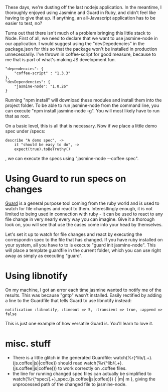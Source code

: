 These days, we're dusting off the last nodejs application. In the meantime, I thoroughly enjoyed using Jasmine
and Guard in Ruby, and didn't feel like having to give that up. If anything, an all-Javascript application has to
be easier to test, no?

Turns out that there isn't much of a problem bringing this little stack to Node. First of all, we need to declare that
we want to use jasmine-node in our application. I would suggest using the "devDepedencies" in the package.json for this
so that the package won't be installed in production unnecessarily. I've thrown in coffee-script for good measure,
because to me that is part of what's making JS development fun.

    "dependencies": {
        "coffee-script" : "1.3.3"
    },
    "devDependencies": {
        "jasmine-node": "1.0.26"
    }

Running "npm install" will download these modules and install them into the project folder. To be able to run jasmine-node
from the command line, you can execute "npm install jasmine-node -g". You will most likely have to run that as root.

On a basic level, this is all that is necessary. Now if we place a little demo spec under /specs:


    describe "A demo spec", ->
        it "should be easy to do", ->
        expect(true).toBeTruthy()


, we can execute the specs using "jasmine-node --coffee spec".

Using Guard to run specs on changes
==

[Guard](https://github.com/guard/guard) is a general purpose tool coming from the ruby world and is used to watch for file changes and react to them. Interestlingly enough, it is
not limited to being used in connection with ruby - it can be used to react to any file change in very nearly every way you can imagine. Give it a thorough look on, you will see that use the cases come into your head by themselves.

Let's set it up to watch for file changes and react by executing the correspondin spec to the file that has changed. If you have
ruby installed on your system, all you have to to is execute "guard init jasmine-node". This will place a template guardfile
in the current folder, which you can use right away as simply as executing "guard".

Using libnotify
==

On my machine, I got an error each time jasmine wanted to notify me of the results. This was because "gntp" wasn't installed.
Easily rectified by adding a line to the Guardfile that tells Guard to use libnotify instead:

    notification :libnotify, :timeout => 5, :transient => true, :append => false

This is just one example of how versatile Guard is. You'll learn to love it.

misc. stuff
==

- There is a little glitch in the generated Guardfile:
watch(%r{^lib/(.+)\.(js\.coffee|js)|coffee}) should read watch(%r{^lib/(.+)\.(js\.coffee|js|coffee)}) to work correctly on 
.coffee files.
- the line for running changed spec files can actually be simplified to watch(%r{^spec/(.+)_spec\.(js\.coffee|js|coffee)}) { |m| m }, giving the unprocessed path of the changed file to jasmine-node.

